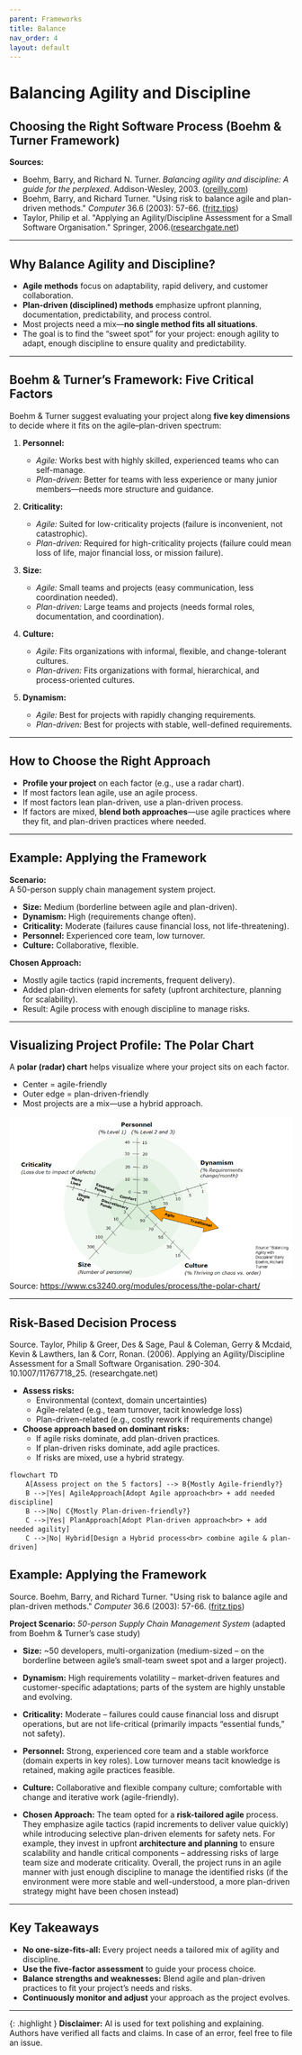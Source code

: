 ```yaml
---
parent: Frameworks
title: Balance
nav_order: 4
layout: default
---
```


# Balancing Agility and Discipline  
## Choosing the Right Software Process (Boehm & Turner Framework)

**Sources:**  
- Boehm, Barry, and Richard N. Turner. *Balancing agility and discipline: A guide for the perplexed*. Addison-Wesley, 2003. ([oreilly.com](https://www.oreilly.com/library/view/balancing-agility-and/0321186125/)) 
- Boehm, Barry, and Richard Turner. "Using risk to balance agile and plan-driven methods." *Computer* 36.6 (2003): 57-66.  ([fritz.tips](https://www.fritz.tips/wp-content/uploads/2016/09/BeohmAndTurner_UsingRiskToBalanceAgileAndPlan-DrivenMethods.pdf))
- Taylor, Philip et al. "Applying an Agility/Discipline Assessment for a Small Software Organisation." Springer, 2006.([researchgate.net](https://www.researchgate.net/figure/Five-critical-factors-affecting-method-selection-4-p-56_fig2_221219158#:~:text=are%20categorised%20as%20follows%3A%20Environmental,Rate%20the%20project%E2%80%99s%20environmental))

---

## Why Balance Agility and Discipline?

- **Agile methods** focus on adaptability, rapid delivery, and customer collaboration.
- **Plan-driven (disciplined) methods** emphasize upfront planning, documentation, predictability, and process control.
- Most projects need a mix—**no single method fits all situations**.  
- The goal is to find the “sweet spot” for your project: enough agility to adapt, enough discipline to ensure quality and predictability.

---

## Boehm & Turner’s Framework: Five Critical Factors

Boehm & Turner suggest evaluating your project along **five key dimensions** to decide where it fits on the agile–plan-driven spectrum:

1. **Personnel:**  
   - *Agile:* Works best with highly skilled, experienced teams who can self-manage.  
   - *Plan-driven:* Better for teams with less experience or many junior members—needs more structure and guidance.

2. **Criticality:**  
   - *Agile:* Suited for low-criticality projects (failure is inconvenient, not catastrophic).  
   - *Plan-driven:* Required for high-criticality projects (failure could mean loss of life, major financial loss, or mission failure).

3. **Size:**  
   - *Agile:* Small teams and projects (easy communication, less coordination needed).  
   - *Plan-driven:* Large teams and projects (needs formal roles, documentation, and coordination).

4. **Culture:**  
   - *Agile:* Fits organizations with informal, flexible, and change-tolerant cultures.  
   - *Plan-driven:* Fits organizations with formal, hierarchical, and process-oriented cultures.

5. **Dynamism:**  
   - *Agile:* Best for projects with rapidly changing requirements.  
   - *Plan-driven:* Best for projects with stable, well-defined requirements.

---

## How to Choose the Right Approach

- **Profile your project** on each factor (e.g., use a radar chart).
- If most factors lean agile, use an agile process.
- If most factors lean plan-driven, use a plan-driven process.
- If factors are mixed, **blend both approaches**—use agile practices where they fit, and plan-driven practices where needed.

---

## Example: Applying the Framework

**Scenario:**  
A 50-person supply chain management system project.

- **Size:** Medium (borderline between agile and plan-driven).
- **Dynamism:** High (requirements change often).
- **Criticality:** Moderate (failures cause financial loss, not life-threatening).
- **Personnel:** Experienced core team, low turnover.
- **Culture:** Collaborative, flexible.

**Chosen Approach:**  
- Mostly agile tactics (rapid increments, frequent delivery).
- Added plan-driven elements for safety (upfront architecture, planning for scalability).
- Result: Agile process with enough discipline to manage risks.

---

## Visualizing Project Profile: The Polar Chart

A **polar (radar) chart** helps visualize where your project sits on each factor.  
- Center = agile-friendly  
- Outer edge = plan-driven-friendly  
- Most projects are a mix—use a hybrid approach.

![Polar Chart Example](image.png)
Source: https://www.cs3240.org/modules/process/the-polar-chart/

---

## Risk-Based Decision Process
Source. Taylor, Philip & Greer, Des & Sage, Paul & Coleman, Gerry & Mcdaid, Kevin & Lawthers, Ian & Corr, Ronan. (2006). Applying an Agility/Discipline Assessment for a Small Software Organisation. 290-304. 10.1007/11767718_25. (researchgate.net)

- **Assess risks:**  
  - Environmental (context, domain uncertainties)
  - Agile-related (e.g., team turnover, tacit knowledge loss)
  - Plan-driven-related (e.g., costly rework if requirements change)
- **Choose approach based on dominant risks:**  
  - If agile risks dominate, add plan-driven practices.
  - If plan-driven risks dominate, add agile practices.
  - If risks are mixed, use a hybrid strategy.

```mermaid
flowchart TD
    A[Assess project on the 5 factors] --> B{Mostly Agile-friendly?}
    B -->|Yes| AgileApproach[Adopt Agile approach<br> + add needed discipline]
    B -->|No| C{Mostly Plan-driven-friendly?}
    C -->|Yes| PlanApproach[Adopt Plan-driven approach<br> + add needed agility]
    C -->|No| Hybrid[Design a Hybrid process<br> combine agile & plan-driven]

```

## Example: Applying the Framework

Source. Boehm, Barry, and Richard Turner. "Using risk to balance agile and plan-driven methods." *Computer* 36.6 (2003): 57-66.  ([fritz.tips](https://www.fritz.tips/wp-content/uploads/2016/09/BeohmAndTurner_UsingRiskToBalanceAgileAndPlan-DrivenMethods.pdf))

**Project Scenario:** _50-person Supply Chain Management System_ (adapted from Boehm & Turner’s case study)

- **Size:** ~50 developers, multi-organization (medium-sized – on the borderline between agile’s small-team sweet spot and a larger project).
    
- **Dynamism:** High requirements volatility – market-driven features and customer-specific adaptations; parts of the system are highly unstable and evolving.
- **Criticality:** Moderate – failures could cause financial loss and disrupt operations, but are not life-critical (primarily impacts “essential funds,” not safety).
- **Personnel:** Strong, experienced core team and a stable workforce (domain experts in key roles). Low turnover means tacit knowledge is retained, making agile practices feasible.
- **Culture:** Collaborative and flexible company culture; comfortable with change and iterative work (agile-friendly).
- **Chosen Approach:** The team opted for a **risk-tailored agile** process. They emphasize agile tactics (rapid increments to deliver value quickly) while introducing selective plan-driven elements for safety nets. For example, they invest in upfront **architecture and planning** to ensure scalability and handle critical components – addressing risks of large team size and moderate criticality. Overall, the project runs in an agile manner with just enough discipline to manage the identified risks (if the environment were more stable and well-understood, a more plan-driven strategy might have been chosen instead)

---

## Key Takeaways

- **No one-size-fits-all:** Every project needs a tailored mix of agility and discipline.
- **Use the five-factor assessment** to guide your process choice.
- **Balance strengths and weaknesses:** Blend agile and plan-driven practices to fit your project’s needs and risks.
- **Continuously monitor and adjust** your approach as the project evolves.

---

{: .highlight }
**Disclaimer:** AI is used for text polishing and explaining. Authors have verified all facts and claims. In case of an error, feel free to file an issue.